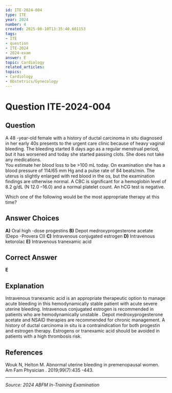 ```yaml
---
id: ITE-2024-004
type: ITE
year: 2024
number: 4
created: 2025-08-10T13:35:40.601153
tags:
- ITE
- question
- ITE-2024
- 2024-exam
answer: E
topic: Cardiology
related_articles:
topics:
- Cardiology
- Obstetrics/Gynecology
---
```


# Question ITE-2024-004

## Question
A 48 -year-old female with a history of ductal carcinoma in situ diagnosed in her early 40s presents to 
the urgent care clinic because of heavy vaginal bleeding. The bleeding started 8 days ago as a regular 
menstrual period, but it has worsened and today she started passing clots. She  does not take any 
medications.  
 You estimate her blood loss to be >100 mL today. On examination she has a blood pressure of 114/65 mm Hg and a pulse rate of 84 beats/min. The uterus is slightly enlarged with red blood in the os, but the examination findings are otherwise normal. A CBC is significant for a hemoglobin level 
of 8.2 g/dL (N 12.0 –16.0) and a normal platelet count. An hCG test is negative.  
 
Which one of the following would be the most appropriate therapy at this time?

## Answer Choices
**A)** Oral high -dose progestins
**B)** Depot medroxyprogesterone acetate (Depo -Provera CI)
**C)** Intravenous conjugated estrogen
**D)** Intravenous ketorolac
**E)** Intravenous tranexamic acid

## Correct Answer
**E**

## Explanation
Intravenous tranexamic acid is an appropriate therapeutic option to manage acute bleeding in this hemodynamically stable patient with acute severe uterine bleeding. Intravenous conjugated estrogen is recommended in patients who are hemodynamically unstable . Depot medroxyprogesterone acetate and NSAID therapies are recommended for chronic management. A history of ductal carcinoma in situ is a contraindication for both progestin and estrogen therapy. Estrogens or tranexamic acid should be avoided in patients with a high thrombosis risk.

## References
Wouk N, Helton M. Abnormal uterine bleeding in premenopausal women. Am Fam Physician . 2019;99(7):435 -443.

---
*Source: 2024 ABFM In-Training Examination*